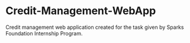 # Credit-Management-WebApp
Credit management web application created for the task given by Sparks Foundation Internship Program.
